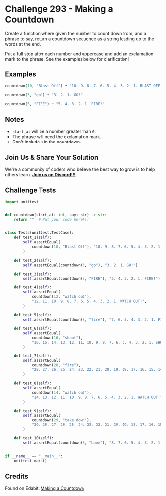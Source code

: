 # Challenge 293 - Making a Countdown

Create a function where given the number to count down from, and a phrase to say, return a countdown sequence as a string leading up to the words at the end.

Put a full stop after each number and uppercase and add an exclamation mark to the phrase. See the examples below for clarification!

## Examples
```python
countdown(10, "Blast Off") ➞ "10. 9. 8. 7. 6. 5. 4. 3. 2. 1. BLAST OFF!"

countdown(3, "go") ➞ "3. 2. 1. GO!"

countdown(5, "FIRE") ➞ "5. 4. 3. 2. 1. FIRE!"
```
## Notes

- `start_at` will be a number greater than `0`.
- The phrase will need the exclamation mark.
- Don't include `0` in the countdown.

## Join Us & Share Your Solution

We're a community of coders who believe the best way to grow is to help others learn. **[Join us on Discord!!!]("https"://discord.gg/sfHykntuGy)**

## Challenge Tests
```python
import unittest


def countdown(start_at: int, say: str) -> str:
    return ""  # Put your code here!!!


class Tests(unittest.TestCase):
    def test_1(self):
        self.assertEqual(
            countdown(10, "Blast Off"), "10. 9. 8. 7. 6. 5. 4. 3. 2. 1. BLAST OFF!"
        )

    def test_2(self):
        self.assertEqual(countdown(3, "go"), "3. 2. 1. GO!")

    def test_3(self):
        self.assertEqual(countdown(5, "FIRE"), "5. 4. 3. 2. 1. FIRE!")

    def test_4(self):
        self.assertEqual(
            countdown(12, "watch out"),
            "12. 11. 10. 9. 8. 7. 6. 5. 4. 3. 2. 1. WATCH OUT!",
        )

    def test_5(self):
        self.assertEqual(countdown(7, "fire"), "7. 6. 5. 4. 3. 2. 1. FIRE!")

    def test_6(self):
        self.assertEqual(
            countdown(16, "shoot"),
            "16. 15. 14. 13. 12. 11. 10. 9. 8. 7. 6. 5. 4. 3. 2. 1. SHOOT!",
        )

    def test_7(self):
        self.assertEqual(
            countdown(28, "fire"),
            "28. 27. 26. 25. 24. 23. 22. 21. 20. 19. 18. 17. 16. 15. 14. 13. 12. 11. 10. 9. 8. 7. 6. 5. 4. 3. 2. 1. FIRE!",
        )

    def test_8(self):
        self.assertEqual(
            countdown(14, "watch out"),
            "14. 13. 12. 11. 10. 9. 8. 7. 6. 5. 4. 3. 2. 1. WATCH OUT!",
        )

    def test_9(self):
        self.assertEqual(
            countdown(29, "take down"),
            "29. 28. 27. 26. 25. 24. 23. 22. 21. 20. 19. 18. 17. 16. 15. 14. 13. 12. 11. 10. 9. 8. 7. 6. 5. 4. 3. 2. 1. TAKE DOWN!",
        )

    def test_10(self):
        self.assertEqual(countdown(8, "boom"), "8. 7. 6. 5. 4. 3. 2. 1. BOOM!")


if __name__ == "__main__":
    unittest.main()
```
## Credits

Found on Edabit: [Making a Countdown](https://edabit.com/challenge/7QvH8PJgQ5x4qNGLh)

